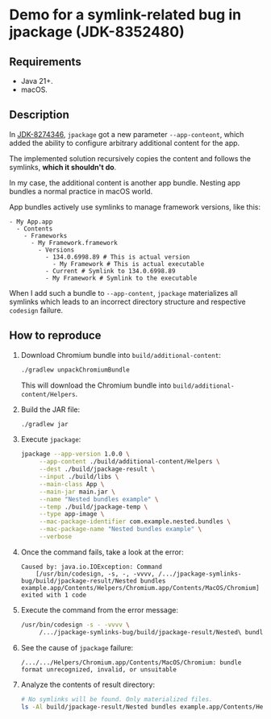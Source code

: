 # Demo for a symlink-related bug in jpackage (JDK-8352480)

## Requirements

* Java 21+.
* macOS.

## Description

In [JDK-8274346](https://bugs.openjdk.org/browse/JDK-8274346), `jpackage` got a new parameter `--app-conteont`,
which added the ability to configure arbitrary additional content for the app.

The implemented solution recursively copies the content and follows the symlinks,
**which it shouldn't do**.

In my case, the additional content is another app bundle. Nesting app bundles a normal practice in macOS world.

App bundles actively use symlinks to manage framework versions, like this:

```text
- My App.app
  - Contents
    - Frameworks
      - My Framework.framework
        - Versions
          - 134.0.6998.89 # This is actual version
            - My Framework # This is actual executable
          - Current # Symlink to 134.0.6998.89
          - My Framework # Symlink to the executable
```

When I add such a bundle to `--app-content`, `jpackage` materializes all symlinks which
leads to an incorrect directory structure and respective `codesign` failure.

## How to reproduce

1. Download Chromium bundle into `build/additional-content`:

   ```bash
   ./gradlew unpackChromiumBundle
   ```

   This will download the Chromium bundle into `build/additional-content/Helpers`.

2. Build the JAR file:

   ```bash
   ./gradlew jar
   ```
3. Execute `jpackage`:

   ```bash
   jpackage --app-version 1.0.0 \
        --app-content ./build/additional-content/Helpers \
        --dest ./build/jpackage-result \
        --input ./build/libs \
        --main-class App \
        --main-jar main.jar \
        --name "Nested bundles example" \
        --temp ./build/jpackage-temp \
        --type app-image \
        --mac-package-identifier com.example.nested.bundles \
        --mac-package-name "Nested bundles example" \
        --verbose
   ```
4. Once the command fails, take a look at the error:

   ```text
   Caused by: java.io.IOException: Command
       [/usr/bin/codesign, -s, -, -vvvv, /.../jpackage-symlinks-bug/build/jpackage-result/Nested bundles example.app/Contents/Helpers/Chromium.app/Contents/MacOS/Chromium] exited with 1 code
   ```

5. Execute the command from the error message:

   ```bash
   /usr/bin/codesign -s - -vvvv \
        /.../jpackage-symlinks-bug/build/jpackage-result/Nested\ bundles\ example.app/Contents/Helpers/Chromium.app/Contents/MacOS/Chromium
   ```
6. See the cause of `jpackage` failure:

   ```text
   /.../.../Helpers/Chromium.app/Contents/MacOS/Chromium: bundle format unrecognized, invalid, or unsuitable
   ```

7. Analyze the contents of result directory:

   ```bash
   # No symlinks will be found. Only materialized files.
   ls -Al build/jpackage-result/Nested bundles example.app/Contents/Helpers/Chromium.app/Contents/Frameworks/Chromium Framework.framework
   ```
